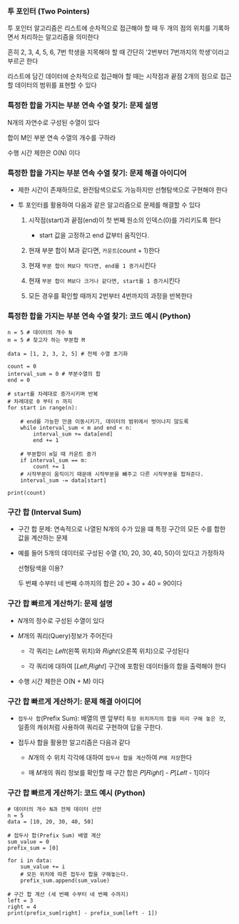 ### 투 포인터 (Two Pointers)

투 포인터 알고리즘은 리스트에 순차적으로 접근해야 할 때 두 개의 점의 위치를 기록하면서 처리하는 알고리즘을 의미한다

흔히 2, 3, 4, 5, 6, 7번 학생을 지목해야 할 때 간단히 '2번부터 7번까지의 학생'이라고 부르곤 한다

리스트에 담긴 데이터에 순차적으로 접근해야 할 때는 시작점과 끝점 2개의 점으로 접근할 데이터의 범위를 표현할 수 있다


### 특정한 합을 가지는 부분 연속 수열 찾기: 문제 설명

N개의 자연수로 구성된 수열이 있다

합이 M인 부분 연속 수열의 개수를 구하라

수행 시간 제한은 O(N) 이다


### 특정한 합을 가지는 부분 연속 수열 찾기: 문제 해결 아이디어

- 제한 시간이 존재하므로, 완전탐색으로도 가능하지만 선형탐색으로 구현해야 한다

- 투 포인터를 활용하여 다음과 같은 알고리즘으로 문제를 해결할 수 있다

    1. 시작점(start)과 끝점(end)이 첫 번째 원소의 인덱스(0)를 가리키도록 한다
        
        - start 값을 고정하고 end 값부터 움직인다.
  
    2. 현재 부분 합이 M과 같다면, `카운트`(count + 1)한다

    3. 현재 `부분 합이 M보다 작다면, end를 1 증가`시킨다

    4. 현재 `부분 합이 M보다 크거나 같다면, start를 1 증가`시킨다

    5. 모든 경우를 확인할 때까지 2번부터 4번까지의 과정을 반복한다


### 특정한 합을 가지는 부분 연속 수열 찾기: 코드 예시 (Python)


```
n = 5 # 데이터의 개수 N
m = 5 # 찾고자 하는 부분합 M

data = [1, 2, 3, 2, 5] # 전체 수열 초기화

count = 0
interval_sum = 0 # 부분수열의 합
end = 0

# start를 차례대로 증가시키며 반복
# 차례대로 0 부터 n 까지
for start in range(n):

    # end를 가능한 만큼 이동시키기, 데이터의 범위에서 벗어나지 않도록
    while interval_sum < m and end < n:
        interval_sum += data[end]
        end += 1

    # 부분합이 m일 때 카운트 증가
    if interval_sum == m:
        count += 1
    # 시작부분이 움직이기 때문에 시작부분을 뺴주고 다른 시작부분을 합쳐준다.
    interval_sum -= data[start]

print(count)

```


### 구간 합 (Interval Sum)

- 구간 합 문제: 연속적으로 나열된 N개의 수가 있을 떄 특정 구간의 모든 수를 합한 값을 계산하는 문제

- 예를 들어 5개의 데이터로 구성된 수열 {10, 20, 30, 40, 50}이 있다고 가정하자
    
    선형탐색을 이용?
    
    두 번째 수부터 네 번째 수까지의 합은 20 + 30 + 40 = 90이다  

### 구간 합 빠르게 게산하기: 문제 설명

- 𝑁개의 정수로 구성된 수열이 있다

- 𝑀개의 쿼리(Query)정보가 주어진다

    - 각 쿼리는 𝐿𝑒𝑓𝑡(왼쪽 위치)와 𝑅𝑖𝑔ℎ𝑡(오른쪽 위치)으로 구성된다
    
    - 각 쿼리에 대하여 [𝐿𝑒𝑓𝑡,𝑅𝑖𝑔ℎ𝑡] 구간에 포함된 데이터들의 합을 출력해야 한다

- 수행 시간 제한은 O(N + M) 이다


### 구간 합 빠르게 게산하기: 문제 해결 아이디어

- `접두사 합`(Prefix Sum): 배열의 맨 앞부터 `특정 위치까지의 합을 미리 구해 놓은 것`, 일종의 캐쉬처럼 사용하여 쿼리로 구현하여 답을 구한다.

- 접두사 합을 활용한 알고리즘은 다음과 같다

  - 𝑁개의 수 위치 각각에 대하여 `접두사 합을 계산`하여 `𝑃에 저장`한다

  - 매 𝑀개의 쿼리 정보를 확인할 때 구간 합은 𝑃[𝑅𝑖𝑔ℎ𝑡] - 𝑃[𝐿𝑒𝑓𝑡 - 1]이다


### 구간 합 빠르게 게산하기: 코드 예시 (Python)


```
# 데이터의 개수 N과 전체 데이터 선언
n = 5
data = [10, 20, 30, 40, 50]

# 접두사 합(Prefix Sum) 배열 계산
sum_value = 0
prefix_sum = [0]

for i in data:
    sum_value += i
    # 모든 위치에 따른 접두사 합을 구해놓는다.
    prefix_sum.append(sum_value)

# 구간 합 계산 (세 번째 수부터 네 번째 수까지)
left = 3
right = 4
print(prefix_sum[right] - prefix_sum[left - 1])
```